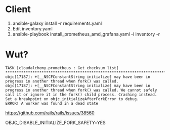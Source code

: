 # Client

1. ansible-galaxy install -r requirements.yaml
2. Edit inventory.yaml
3. ansible-playbook install_prometheus_amd_grafana.yaml -i inventory -r 

# Wut?

````
TASK [cloudalchemy.prometheus : Get checksum list] ********************************************************************************************
objc[17187]: +[__NSCFConstantString initialize] may have been in progress in another thread when fork() was called.
objc[17187]: +[__NSCFConstantString initialize] may have been in progress in another thread when fork() was called. We cannot safely call it or ignore it in the fork() child process. Crashing instead. Set a breakpoint on objc_initializeAfterForkError to debug.
ERROR! A worker was found in a dead state
````

https://github.com/rails/rails/issues/38560

OBJC_DISABLE_INITIALIZE_FORK_SAFETY=YES
